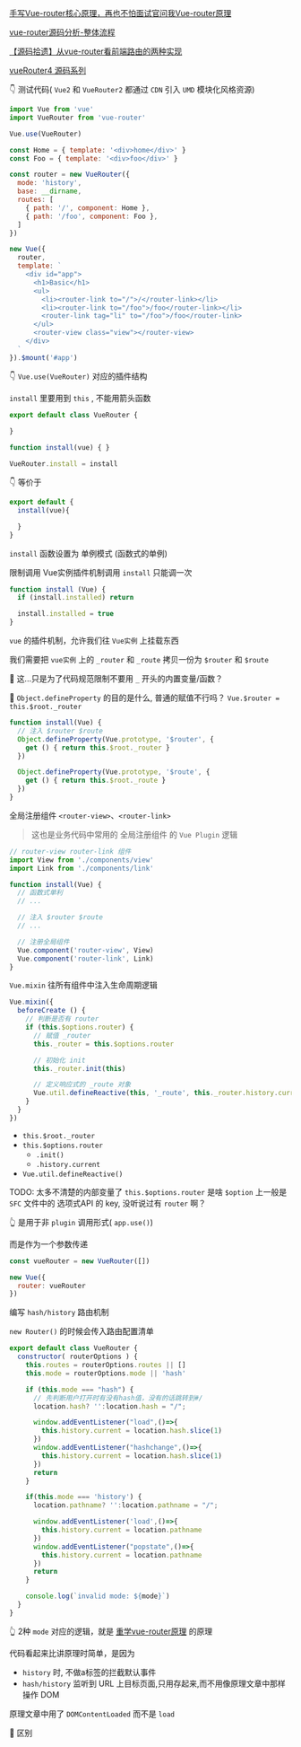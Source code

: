 [手写Vue-router核心原理，再也不怕面试官问我Vue-router原理](https://cloud.tencent.com/developer/article/1880448)

[vue-router源码分析-整体流程](https://github.com/DDFE/DDFE-blog/issues/9)


[【源码拾遗】从vue-router看前端路由的两种实现](https://zhuanlan.zhihu.com/p/27588422)


[vueRouter4 源码系列](https://juejin.cn/column/7140106983243251726)


👇 测试代码( `Vue2` 和 `VueRouter2` 都通过 `CDN` 引入 `UMD` 模块化风格资源)
```js
import Vue from 'vue'
import VueRouter from 'vue-router'

Vue.use(VueRouter)

const Home = { template: '<div>home</div>' }
const Foo = { template: '<div>foo</div>' }

const router = new VueRouter({
  mode: 'history',
  base: __dirname,
  routes: [
    { path: '/', component: Home },
    { path: '/foo', component: Foo },
  ]
})

new Vue({
  router,
  template: `
    <div id="app">
      <h1>Basic</h1>
      <ul>
        <li><router-link to="/">/</router-link></li>
        <li><router-link to="/foo">/foo</router-link></li>
        <router-link tag="li" to="/foo">/foo</router-link>
      </ul>
      <router-view class="view"></router-view>
    </div>
  `
}).$mount('#app')
```

👇 `Vue.use(VueRouter)` 对应的插件结构

`install` 里要用到 `this` , 不能用箭头函数

```js
export default class VueRouter {
  
}

function install(vue) { }

VueRouter.install = install
```

👇 等价于

```js
export default {
  install(vue){

  }
}
```

`install` 函数设置为 单例模式 (函数式的单例)

限制调用 Vue实例插件机制调用 `install` 只能调一次
```js
function install (Vue) {
  if (install.installed) return

  install.installed = true
}
```

`vue` 的插件机制，允许我们往 `Vue实例` 上挂载东西

我们需要把 `vue实例` 上的 `_router` 和 `_route` 拷贝一份为 `$router` 和 `$route`

🤔 这...只是为了代码规范限制不要用 `_` 开头的内置变量/函数？

🤔 `Object.defineProperty` 的目的是什么, 普通的赋值不行吗？ `Vue.$router = this.$root._router`

```js
function install(Vue) {
  // 注入 $router $route
  Object.defineProperty(Vue.prototype, '$router', {
    get () { return this.$root._router }
  })

  Object.defineProperty(Vue.prototype, '$route', {
    get () { return this.$root._route }
  })
}
```

全局注册组件 `<router-view>`、`<router-link>`

> 这也是业务代码中常用的 全局注册组件 的 `Vue Plugin` 逻辑

```js
// router-view router-link 组件
import View from './components/view'
import Link from './components/link'

function install(Vue) {
  // 函数式单利
  // ...

  // 注入 $router $route
  // ...

  // 注册全局组件
  Vue.component('router-view', View)
  Vue.component('router-link', Link)
}
```

`Vue.mixin` 往所有组件中注入生命周期逻辑

```js
Vue.mixin({
  beforeCreate () {
    // 判断是否有 router
    if (this.$options.router) {
      // 赋值 _router
      this._router = this.$options.router

      // 初始化 init
      this._router.init(this)

      // 定义响应式的 _route 对象
      Vue.util.defineReactive(this, '_route', this._router.history.current)
    }
  }
})
```

- `this.$root._router`
- `this.$options.router`
  - `.init()`
  - `.history.current`
- `Vue.util.defineReactive()`

TODO: 太多不清楚的内部变量了 `this.$options.router` 是啥 `$option` 上一般是 `SFC` 文件中的 选项式API 的 key, 没听说过有 `router` 啊？

👆 是用于非 `plugin` 调用形式( `app.use()`)

而是作为一个参数传递

```js
const vueRouter = new VueRouter([])

new Vue({
  router: vueRouter
})
```

编写 `hash/history` 路由机制

`new Router()` 的时候会传入路由配置清单
```js
export default class VueRouter {
  constructor( routerOptions ) {
    this.routes = routerOptions.routes || []
    this.mode = routerOptions.mode || 'hash'

    if (this.mode === "hash") {
      // 先判断用户打开时有没有hash值，没有的话跳转到#/
      location.hash? '':location.hash = "/";

      window.addEventListener("load",()=>{
        this.history.current = location.hash.slice(1)
      })
      window.addEventListener("hashchange",()=>{
        this.history.current = location.hash.slice(1)
      })
      return
    }

    if(this.mode === 'history') {
      location.pathname? '':location.pathname = "/";

      window.addEventListener('load',()=>{
        this.history.current = location.pathname
      })
      window.addEventListener("popstate",()=>{
        this.history.current = location.pathname
      })
      return
    }

    console.log(`invalid mode: ${mode}`)
  }
}
```

👆 2种 `mode` 对应的逻辑，就是 [重学vue-router原理](./重学vue-router原理.md) 的原理

代码看起来比讲原理时简单，是因为
- `history` 时, 不做a标签的拦截默认事件
- `hash/history` 监听到 URL 上目标页面,只用存起来,而不用像原理文章中那样操作 DOM

原理文章中用了 `DOMContentLoaded` 而不是 `load`

🤔 区别
